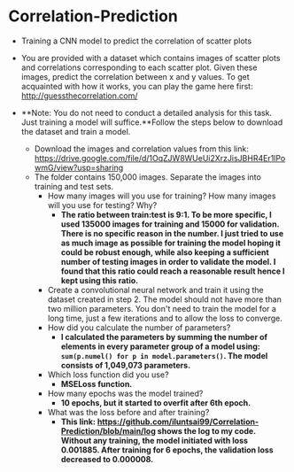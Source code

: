 # Correlation-Prediction

+ Training a CNN model to predict the correlation of scatter plots

+ You are provided with a dataset which contains images of scatter plots and correlations corresponding to each scatter plot. Given these images, predict the correlation between x and y values. To get acquainted with how it works, you can play the game here first: http://guessthecorrelation.com/

+ **Note: You do not need to conduct a detailed analysis for this task. Just training a model will suffice.**Follow the steps below to download the dataset and train a model.
    + Download the images and correlation values from this link: https://drive.google.com/file/d/1OqZJW8WUeUi2XrzJisJBHR4Er1lPowmG/view?usp=sharing 
    + The folder contains 150,000 images. Separate the images into training and test sets.
        + How many images will you use for training? How many images will you use for testing? Why?
            + **The ratio between train:test is 9:1. To be more specific, I used 135000 images for training and 15000 for validation. There is no specific reason in the number. I just tried to use as much image as possible for training the model hoping it could be robust enough, while also keeping a sufficient number of testing images in order to validate the model. I found that this ratio could reach a reasonable result hence I kept using this ratio.**
        + Create a convolutional neural network and train it using the dataset created in step 2. The model should not have more than two million parameters. You don't need to train the model for a long time, just a few iterations and to allow the loss to converge.
        + How did you calculate the number of parameters?
            + **I calculated the parameters by summing the number of elements in every parameter group of a model using: ```sum(p.numel() for p in model.parameters()```. The model consists of 1,049,073 parameters.**
        + Which loss function did you use?
            + **MSELoss function.**
        + How many epochs was the model trained?
            + **10 epochs, but it started to overfit after 6th epoch.**
        + What was the loss before and after training?
            + **This link: https://github.com/iluntsai99/Correlation-Prediction/blob/main/log shows the log to my code. Without any training, the model initiated with loss 0.001885. After training for 6 epochs, the validation loss decreased to 0.000008.**

